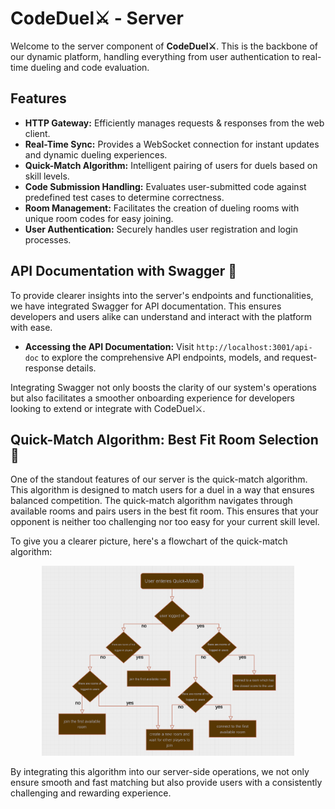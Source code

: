 # CodeDuel⚔️ - Server

Welcome to the server component of **CodeDuel⚔️**. This is the backbone of our dynamic platform, handling everything from user authentication to real-time dueling and code evaluation.

## Features

- **HTTP Gateway:** Efficiently manages requests & responses from the web client.
- **Real-Time Sync:** Provides a WebSocket connection for instant updates and dynamic dueling experiences.
- **Quick-Match Algorithm:** Intelligent pairing of users for duels based on skill levels.
- **Code Submission Handling:** Evaluates user-submitted code against predefined test cases to determine correctness.
- **Room Management:** Facilitates the creation of dueling rooms with unique room codes for easy joining.
- **User Authentication:** Securely handles user registration and login processes.

## API Documentation with Swagger 📜

To provide clearer insights into the server's endpoints and functionalities, we have integrated Swagger for API documentation. This ensures developers and users alike can understand and interact with the platform with ease.

- **Accessing the API Documentation:** Visit `http://localhost:3001/api-doc` to explore the comprehensive API endpoints, models, and request-response details.

Integrating Swagger not only boosts the clarity of our system's operations but also facilitates a smoother onboarding experience for developers looking to extend or integrate with CodeDuel⚔️.

## Quick-Match Algorithm: Best Fit Room Selection 🎯

One of the standout features of our server is the quick-match algorithm. This algorithm is designed to match users for a duel in a way that ensures balanced competition.
The quick-match algorithm navigates through available rooms and pairs users in the best fit room. This ensures that your opponent is neither too challenging nor too easy for your current skill level.

To give you a clearer picture, here's a flowchart of the quick-match algorithm:

<p align="center">
  <img src="https://github.com/eladlevi013/CodeDuel/blob/master/docs/quick-match-flowchart.png?raw=true" alt="Quick-Match Algorithm Flowchart" width="80%">
  </br>
</p>

By integrating this algorithm into our server-side operations, we not only ensure smooth and fast matching but also provide users with a consistently challenging and rewarding experience.

